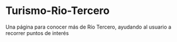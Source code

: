 # Turismo-Rio-Tercero
Una página para conocer más de Río Tercero, ayudando al usuario a recorrer puntos de interés
